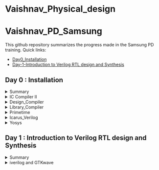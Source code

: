 # Vaishnav_Physical_design

# Vaishnav_PD_Samsung
This github repository summarizes the progress made in the Samsung PD training. Quick links:

- [Day0_Installation](#Day-0-Installation)
- [Day-1-Introduction to Verilog RTL design and Synthesis](#Day-1--Introduction-to-Verilog-RTL-design-and-Synthesis)

## Day 0 : Installation
<details>
 <summary> Summary </summary>
Day0 summarises the information about the tool and how to invoke the tool with the respective commands and screenshots used:
  
- IC Compiler II (icc2).

- Design Compiler (dc).

- Library Compiler (lc).
   
- Primetime (pt).
   
- Icarus Verilog (iverilog).
    
- Yosys (yosys).
</details>

<details>
 
 <summary> IC Compiler II </summary>


ICC2 is a cutting-edge tool developed by Synopsys, a leading electronic design automation company. It stands as an integral part of the digital design process, specializing in place-and-route optimization for complex integrated circuits. ICC2 leverages advanced algorithms to achieve high-performance, low-power, and area-efficient designs. With its intuitive interface, it empowers semiconductor engineers to streamline the physical implementation process, delivering faster time-to-market for innovative chip designs. Synopsys' ICC2 tool plays a pivotal role in shaping the future of semiconductor design by enhancing efficiency and enabling the creation of intricate, high-performance electronic devices.

I invoked the ICC2 with the following command:

```
icc2_shell
```

Below is the screenshot showing the successful launch:

<img width="1085" alt="icc2" src="https://github.com/NkVaishnav/Vaishnav_Physical_design/assets/142480622/bdde7302-8767-483e-be55-30c340129b24">


</details>

<details>
 <summary> Design_Compiler </summary>

The Design Compiler (DC) tool by Synopsys is a renowned electronic design automation solution. Serving as a vital component in the ASIC and FPGA design flow, DC excels in transforming RTL (Register Transfer Level) descriptions into optimized gate-level representations. Leveraging advanced synthesis algorithms, it enables engineers to achieve superior performance, lower power consumption, and reduced area utilization. With its rich feature set and comprehensive optimizations, the DC tool empowers designers to achieve faster time-to-results and meet stringent design specifications. Synopsys' Design Compiler remains a cornerstone in modern chip design, driving innovation and efficiency across the semiconductor industry.

I invoked the DC Compiler with the following command:

```
dc_shell
```

Below is the screenshot showing the successful launch:

<img width="1085" alt="dc" src="https://github.com/NkVaishnav/Vaishnav_Physical_design/assets/142480622/31975dde-6064-406b-b8c4-9a17dfcacd35">

</details>

<details>

<summary> Library_Compiler </summary>

The Library Compiler by Synopsys is a vital tool in the semiconductor design process. It specializes in creating and optimizing process-specific libraries, accelerating the development of ASIC and FPGA designs. This tool streamlines library creation with advanced automation, ensuring high-quality and consistent libraries for efficient chip design. The Library Compiler plays a critical role in achieving design goals, enhancing performance, power efficiency, and area utilization. With its comprehensive features and integration capabilities, the Library Compiler empowers designers to create optimized libraries tailored to their specific technology and design requirements, contributing to the success of complex chip projects.

I invoked the DC Compiler with the following command:

```
lc_shell
```

Below is the screenshot showing the successful launch:

<img width="1085" alt="lc" src="https://github.com/NkVaishnav/Vaishnav_Physical_design/assets/142480622/ca41cbf2-c37c-4de0-92d2-dc6b6db5ffe4">
 
</details>

<details>
 
<summary> Primetime </summary>
 
The Primetime tool developed by Synopsys is a widely-used solution for static timing analysis in the field of electronic design automation. It plays a pivotal role in verifying the timing performance of digital integrated circuits, ensuring that designs meet critical timing constraints. Primetime leverages sophisticated algorithms to model and analyze the timing behavior of complex designs, offering insights into potential timing violations and suggesting optimizations. With its accuracy and efficiency, Primetime helps designers achieve high performance, low power consumption, and reduced time-to-market for their semiconductor projects. As an industry-standard tool, Primetime continues to be integral to the success of modern chip design and verification processes.

I invoked the DC Compiler with the following command:

```
pt_shell
```

Below is the screenshot showing the successful launch:

<img width="1085" alt="pt" src="https://github.com/NkVaishnav/Vaishnav_Physical_design/assets/142480622/7c4d4aab-5e4d-4e05-98bf-465d6b74b3f5">

</details>


<details>
 
<summary> Icarus_Verilog </summary>
 
Icarus Verilog is an open-source hardware description language (HDL) compiler and simulator. This tool is widely used for digital circuit design and verification, allowing engineers to write and test designs written in the Verilog hardware description language. Icarus Verilog offers a fast and efficient simulation environment for complex digital systems, aiding in the verification process before actual implementation. Its open-source nature promotes collaboration and customization within the hardware design community. With Icarus Verilog, designers can gain insights into their designs' functionality, behavior, and timing, contributing to the development of reliable and optimized digital circuits.

I invoked the DC Compiler with the following command:

```

iverilog
```

Below is the screenshot showing the successful launch:


<img width="1085" alt="iverilog" src="https://github.com/NkVaishnav/Vaishnav_Physical_design/assets/142480622/8e64e2a7-2631-4397-8999-0ad33daddebe">

</details>

<details>

<summary> Yosys </summary>
 
Yosys is a powerful open-source framework for Verilog RTL synthesis and formal verification. It's widely utilized in digital design automation to convert RTL descriptions into optimized gate-level representations. Yosys stands out for its versatility, offering a range of synthesis and optimization algorithms to enhance circuit performance, reduce area utilization, and minimize power consumption. Beyond synthesis, Yosys also integrates formal verification capabilities, enabling engineers to rigorously verify the correctness of their designs. Its open nature and active community make Yosys a valuable resource for advancing digital circuit design and verification practices.


I invoked the DC Compiler with the following command:

```

yosys
```

Below is the screenshot showing the successful launch:
![Yosys_snapshot]()
<img width="1085" alt="yosys" src="https://github.com/NkVaishnav/Vaishnav_Physical_design/assets/142480622/455d39b9-0825-4c4b-9b1c-a540e192c426">


</details>


## Day 1 : Introduction to Verilog RTL design and Synthesis

<details>
 <summary> Summary </summary>
Day 1 summarises the information about the working of the Icarus Verilog with GTKwave, and Yosys tool, and examples are given with images of trial runs being fired:

</details>
	
 <details>
 <summary> iverilog and GTKwave </summary>


1. Top Verilog File (Design under test or DUT): The top Verilog file contains the RTL description of the digital design you want to simulate. This file defines the structure and functionality of your design's modules and their interconnections.
   
3. Test Bench File: The test bench file is another Verilog file that you create to simulate and test your design. It includes stimuli generators, monitors, and assertions to simulate real-world scenarios and verify the correctness of your design, this file doesn't have any inputs or outputs but instantiates the DUT in it to provide inputs and outputs.

4. Integration: In Iverilog, you use the iverilog command to compile both the top Verilog file and the test bench file together. This command compiles your design's Verilog files into a simulation executable.

5. Simulation Execution: Once compiled, you execute the simulation using the generated executable. The test bench file generates input stimuli and monitors the output behavior of your design during the simulation.

6. VCD file dump: After the execution of the simulation a.out file is generated and after running this file we get a VCD (Value change dump) file getting generated 

7. Results and Analysis: After the simulation completes, you can analyze the simulation results to verify that your design behaves as expected. Waveform viewers, like GTKWave, can help visualize the signal behavior over time, showing inputs, outputs, and internal signals with the help of VCD file dumped before.

We give inputs to the Design under Test and observe the output with the help of Testbench. The image below illustrates the way in which it is done:

<img width="1085" alt="DUT_TB" src="https://github.com/NkVaishnav/Vaishnav_Physical_design/assets/142480622/863ff72f-fc74-4fd3-8c38-23095f5e9ef5">

The commands that were used to run the simulation of the Icarus Verilog are mentioned below one by one :
```
iverilog main.v tb_main.v 
```
The above command is used to call the top verilog and its respective testbench and generated an a.out file

Below is the screenshot the image that shows the the output of the above command 

![iverilog_1](https://github.com/NkVaishnav/Vaishnav_Physical_design/assets/142480622/a59cefef-9ab6-4efa-8a41-f138be2ab50b)
<img width="1085" alt="iverilog1" src="https://github.com/NkVaishnav/Vaishnav_Physical_design/assets/142480622/a59cefef-9ab6-4efa-8a41-f138be2ab50b">


```
./a.out 
```
The above command is used to call the generated a.out file which in turn generates the .vcd file

Below is the screenshot the image that shows the the output of the above command 

<img width="1085" alt="iverilog2" src="https://github.com/NkVaishnav/Vaishnav_Physical_design/assets/142480622/339db2cf-1222-48eb-bf6b-773e726a3ca3">


```
gtkwave tb_main.vcd
```
 The above command opens the graphical window for us to view the changes in the value of the Design

 Here is the list of all the commands together :
 
 ```
iverilog main.v tb_main.v
./a.out
gtkwave tb_main.vcd
```
 
 Below is the screenshot the image that shows the the output of the above command 
 ![iverilog_good_mux_working](https://github.com/NkVaishnav/Vaishnav_Physical_design/assets/142480622/f3284ff4-5aeb-43b6-98d8-e218d9a2b745)
</details>	

</details>
